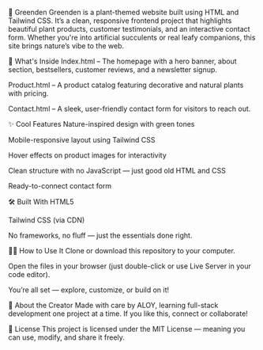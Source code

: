 🌿 Greenden
Greenden is a plant-themed website built using HTML and Tailwind CSS. It’s a clean, responsive frontend project that highlights beautiful plant products, customer testimonials, and an interactive contact form. Whether you're into artificial succulents or real leafy companions, this site brings nature’s vibe to the web.


📁 What's Inside
Index.html – The homepage with a hero banner, about section, bestsellers, customer reviews, and a newsletter signup.

Product.html – A product catalog featuring decorative and natural plants with pricing.

Contact.html – A sleek, user-friendly contact form for visitors to reach out.

✨ Cool Features
Nature-inspired design with green tones

Mobile-responsive layout using Tailwind CSS

Hover effects on product images for interactivity

Clean structure with no JavaScript — just good old HTML and CSS

Ready-to-connect contact form

🛠️ Built With
HTML5

Tailwind CSS (via CDN)

No frameworks, no fluff — just the essentials done right.


🧑‍💻 How to Use It
Clone or download this repository to your computer.

Open the files in your browser (just double-click or use Live Server in your code editor).

You’re all set — explore, customize, or build on it!

👤 About the Creator
Made with care by ALOY, learning full-stack development one project at a time.
If you like this, connect or collaborate!

📄 License
This project is licensed under the MIT License — meaning you can use, modify, and share it freely.
